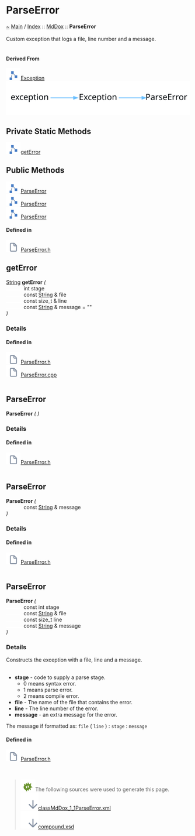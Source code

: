 <a id="parseerror"></a>
<h1>ParseError</h1>
<a id="classMdDox_1_1ParseError"></a>
<a id="mddoxparseerror"></a>
<a href="https://github.com/CharlesCarley/MdDox">~</a>
<a href="indexpage.md#main">Main</a>
<span class="inline-text">/</span>
<a href="index.md#index">Index</a>
<span class="inline-text">::</span>
<a href="namespaceMdDox.md#mddox">MdDox</a>
<span class="inline-text">::</span>
<span class="bold-text"><b>ParseError</b></span>
<br/>
<br/>
<span class="inline-text">Custom exception that logs a file, line number and a message. </span>
<br/>
<br/>
<a id="derived-from"></a>
<h4>Derived From</h4>
<span class="icon-list-item"><a href="classMdDox_1_1Exception.md#exception" class="icon-list-item"><img src="../images/class24px.svg" class="icon-list-item"/><span class="icon-list-item">Exception</span>
</a>
</span>
<br/>
<img src="../images/internal-diagram-48.dot.svg"/><br/>
<a id="private-static-methods"></a>
<h2>Private Static Methods</h2>
<span class="icon-list-item"><a href="#geterror" class="icon-list-item"><img src="../images/class24px.svg" class="icon-list-item"/><span class="icon-list-item">getError</span>
</a>
</span>
<br/>
<a id="public-methods"></a>
<h2>Public Methods</h2>
<span class="icon-list-item"><a href="#parseerror" class="icon-list-item"><img src="../images/class24px.svg" class="icon-list-item"/><span class="icon-list-item">ParseError</span>
</a>
</span>
<br/>
<span class="icon-list-item"><a href="#parseerror" class="icon-list-item"><img src="../images/class24px.svg" class="icon-list-item"/><span class="icon-list-item">ParseError</span>
</a>
</span>
<br/>
<span class="icon-list-item"><a href="#parseerror" class="icon-list-item"><img src="../images/class24px.svg" class="icon-list-item"/><span class="icon-list-item">ParseError</span>
</a>
</span>
<br/>
<a id="defined-in"></a>
<h4>Defined in</h4>
<span class="icon-list-item"><a href="https://github.com/CharlesCarley/MdDox/blob/master/Source/Utils/ParserBase/ParseError.h#L31" class="icon-list-item"><img src="../images/file24px.svg" class="icon-list-item"/><span class="icon-list-item">ParseError.h</span>
</a>
</span>
<br/>
<a id="geterror"></a>
<h2>getError</h2>
<a href="namespaceMdDox.md#string">String</a>
<span class="bold-text"><b>getError</b></span>
<span class="italic-text"><i>(</i></span>
<div class="paragraph">
<span class="paragraph"><img src="../images/horSpace24px.svg"/><span class="inline-text">int</span>
<span class="inline-text">stage</span>
</span>
</div>
<div class="paragraph">
<span class="paragraph"><img src="../images/horSpace24px.svg"/><span class="inline-text">const </span>
<a href="namespaceMdDox.md#string">String</a>
<span class="inline-text"> &amp;</span>
<span class="inline-text">file</span>
</span>
</div>
<div class="paragraph">
<span class="paragraph"><img src="../images/horSpace24px.svg"/><span class="inline-text">const size_t &amp;</span>
<span class="inline-text">line</span>
</span>
</div>
<div class="paragraph">
<span class="paragraph"><img src="../images/horSpace24px.svg"/><span class="inline-text">const </span>
<a href="namespaceMdDox.md#string">String</a>
<span class="inline-text"> &amp;</span>
<span class="inline-text">message</span>
<span class="inline-text"> = </span>
<span class="inline-text">&quot;&quot;</span>
</span>
</div>
<span class="italic-text"><i>)</i></span>
<a id="details"></a>
<h3>Details</h3>
<a id="defined-in"></a>
<h4>Defined in</h4>
<span class="icon-list-item"><a href="https://github.com/CharlesCarley/MdDox/blob/master/Source/Utils/ParserBase/ParseError.h#L33" class="icon-list-item"><img src="../images/file24px.svg" class="icon-list-item"/><span class="icon-list-item">ParseError.h</span>
</a>
</span>
<br/>
<span class="icon-list-item"><a href="https://github.com/CharlesCarley/MdDox/blob/master/Source/Utils/ParserBase/ParseError.cpp#L26" class="icon-list-item"><img src="../images/file24px.svg" class="icon-list-item"/><span class="icon-list-item">ParseError.cpp</span>
</a>
</span>
<br/>
<br/>
<a id="parseerror"></a>
<h2>ParseError</h2>
<span class="bold-text"><b>ParseError</b></span>
<span class="italic-text"><i>(</i></span>
<span class="italic-text"><i>)</i></span>
<a id="details"></a>
<h3>Details</h3>
<a id="defined-in"></a>
<h4>Defined in</h4>
<span class="icon-list-item"><a href="https://github.com/CharlesCarley/MdDox/blob/master/Source/Utils/ParserBase/ParseError.h#L38" class="icon-list-item"><img src="../images/file24px.svg" class="icon-list-item"/><span class="icon-list-item">ParseError.h</span>
</a>
</span>
<br/>
<br/>
<a id="parseerror"></a>
<h2>ParseError</h2>
<span class="bold-text"><b>ParseError</b></span>
<span class="italic-text"><i>(</i></span>
<div class="paragraph">
<span class="paragraph"><img src="../images/horSpace24px.svg"/><span class="inline-text">const </span>
<a href="namespaceMdDox.md#string">String</a>
<span class="inline-text"> &amp;</span>
<span class="inline-text">message</span>
</span>
</div>
<span class="italic-text"><i>)</i></span>
<a id="details"></a>
<h3>Details</h3>
<a id="defined-in"></a>
<h4>Defined in</h4>
<span class="icon-list-item"><a href="https://github.com/CharlesCarley/MdDox/blob/master/Source/Utils/ParserBase/ParseError.h#L43" class="icon-list-item"><img src="../images/file24px.svg" class="icon-list-item"/><span class="icon-list-item">ParseError.h</span>
</a>
</span>
<br/>
<br/>
<a id="parseerror"></a>
<h2>ParseError</h2>
<span class="bold-text"><b>ParseError</b></span>
<span class="italic-text"><i>(</i></span>
<div class="paragraph">
<span class="paragraph"><img src="../images/horSpace24px.svg"/><span class="inline-text">const int</span>
<span class="inline-text">stage</span>
</span>
</div>
<div class="paragraph">
<span class="paragraph"><img src="../images/horSpace24px.svg"/><span class="inline-text">const </span>
<a href="namespaceMdDox.md#string">String</a>
<span class="inline-text"> &amp;</span>
<span class="inline-text">file</span>
</span>
</div>
<div class="paragraph">
<span class="paragraph"><img src="../images/horSpace24px.svg"/><span class="inline-text">const size_t</span>
<span class="inline-text">line</span>
</span>
</div>
<div class="paragraph">
<span class="paragraph"><img src="../images/horSpace24px.svg"/><span class="inline-text">const </span>
<a href="namespaceMdDox.md#string">String</a>
<span class="inline-text"> &amp;</span>
<span class="inline-text">message</span>
</span>
</div>
<span class="italic-text"><i>)</i></span>
<a id="details"></a>
<h3>Details</h3>
<span class="inline-text">Constructs the exception with a file, line and a message. </span>
<br/>
<br/>
<ul>
<li><span class="bold-text"><b>stage</b></span>
<span class="inline-text"> - </span>
<span class="inline-text">code to supply a parse stage.</span>
<ul>
<li><span class="inline-text">0 means syntax error.</span>
</li>
<li><span class="inline-text">1 means parse error.</span>
</li>
<li><span class="inline-text">2 means compile error. </span>
</li>
</ul>
</li>
<li><span class="bold-text"><b>file</b></span>
<span class="inline-text"> - </span>
<span class="inline-text">The name of the file that contains the error. </span>
</li>
<li><span class="bold-text"><b>line</b></span>
<span class="inline-text"> - </span>
<span class="inline-text">The line number of the error. </span>
</li>
<li><span class="bold-text"><b>message</b></span>
<span class="inline-text"> - </span>
<span class="inline-text">an extra message for the error.</span>
</li>
</ul>
<span class="inline-text">
The message if formatted as: </span>
<code class="typewriter">file</code>
<span class="inline-text"> (</span>
<code class="typewriter">line</code>
<span class="inline-text">) : </span>
<code class="typewriter">stage</code>
<span class="inline-text"> : </span>
<code class="typewriter">message</code>
<br/>
<a id="defined-in"></a>
<h4>Defined in</h4>
<span class="icon-list-item"><a href="https://github.com/CharlesCarley/MdDox/blob/master/Source/Utils/ParserBase/ParseError.h#L61" class="icon-list-item"><img src="../images/file24px.svg" class="icon-list-item"/><span class="icon-list-item">ParseError.h</span>
</a>
</span>
<br/>
<br/>
<br/>
<blockquote>
<img src="../images/debug24px.svg"/><span class="inline-text">The following sources were used to generate this page.</span>
<br/>
<span class="icon-list-item"><a href="../xml/classMdDox_1_1ParseError.xml#L1" class="icon-list-item"><img src="../images/lookInside24px.svg" class="icon-list-item"/><span class="icon-list-item">classMdDox_1_1ParseError.xml</span>
</a>
</span>
<br/>
<span class="icon-list-item"><a href="../xml/compound.xsd#L1" class="icon-list-item"><img src="../images/lookInside24px.svg" class="icon-list-item"/><span class="icon-list-item">compound.xsd</span>
</a>
</span>
</blockquote>
</div>
</div>
</body>
</html>
